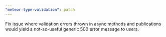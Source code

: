 ```yaml
---
"meteor-type-validation": patch
---
```


Fix issue where validation errors thrown in async methods and publications would yield a not-so-useful generic 500 error message to users.
